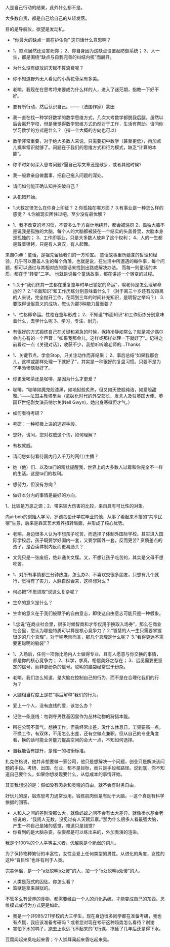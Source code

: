 人是自己行动的结果，此外什么都不是。

大多数自责，都是自己给自己的从轻发落。

目的是导航仪，欲望是发动机。

- “你最大的缺点一直在护佑你” 这句话什么意思啊？
- 1、缺点居然还没害死你；
  2、你自身因为这缺点设置起防御系统；
  3、人一生，都是围绕“缺点与自我完善的纠结内核”而展开。

- 为什么没有绽放的天赋不算浪费呢？
- 你不知道野外无人看见的小黄花骨朵有多美。

- 老喻，我现在在思考将来要成为什么样的人，进入了迷茫期，指教一下好不好。
- 要有所行动，然后认识自己。——〈法国作家）蒙田

- 我一直在找一种学好数学的数学思维方式，几次大考数学都脱我后腿。虽然以后会离开学校，但是我觉得数学思维方式仍然对于工作，生活有帮助。请问你学习数学的方式是什么？（指一个大概的方向也可以）
- 数学非常重要，对于绝大多数人来说，只需要初中数学（甚至更低），再加点儿概率常识就够了。问题在于我们的思维方式和行为模式，缺乏“计算的本能”。

- 你平时如何深入思考问题?逼自己写文章还是散步，或者其他时候?
- 我一般靠亲自做蠢事，把自己拖入问题的深处。

- 请问如何能正确认知并突破自己？
- 从犯错开始。

- 1.大数定律怎么在你身上印证？
  2.你孤独在哪方面？ 
  3.有事业是一种怎么样的感觉？
  4.你被现实困住过吧，至少没有最优解？ 
- 1、我不改变的坏习惯，不管多么千方百计地绕开，都会被惩罚
  2、孤独大脑不是说我是孤独的大脑，每个人的大脑都被装在一个结实的头盖骨里，大脑本身是孤独的；
  3、工作即事业，只是大多数人放弃了这个权利；
  4、人的一生都是戴着镣铐，只是有人哀叹，有人起舞。

来自Galli：童话，是祖先留给我们的一方珍宝。
童话故事里所蕴含的哲理和经验，几乎可以覆盖人生的每个角落，也就是说，在生活中所遭遇的每件事，每个问题，都可以通过与其相对应的童话来找到出路或解决办法。
而每一则童话的本质，都在于“转变”二字。
也就是说每个童话故事，都在讲述一个转变的过程。

- 1.关于“我们终其一生都在重复童年时早已锁定的命运”，喻老师是怎么理解命运的？
  2.“书面知识”和工作历练分别意味着什么？（对于离三十岁还有段距离的人来说，完全抛开工作，花两到三年的时间补充知识，是明智之举吗？）
  3.要取得世俗意义的成功，您认为那3种能力最重要？
- 1、性格即命运。性格在童年形成；
  2、不知道“书面知识”和工作历练分别意味着什么，去学什么呢
  3、学习，专注、耐力。

- 有很好的方式锻炼自己在关键和紧急的时候，保持冷静如常么？就是减少偶尔会内心有的一个声音：“如果我那会儿，这样或那样处理一下就好了”。记得之前看过一点《关键对话》，收获不少，我想听听喻老师的...Thanks
- 1、关键节点，学会Stop，只关注动作而非结果；
  2、事后总结“如果我那会儿，这样或那样处理一下就好了”，其实是一种很好的复盘习惯。只要不是为了平添懊恼就好了。

- 你更爱喝茶还是咖啡，是因为什么才更爱？
- 咖啡。“咖啡如魔鬼般漆黑，如地狱般炙热，但又如天使般纯洁，如爱般甜蜜。”——法国主教塔里兰（拿破化时代的外交部长、发言人及驻英国大使。英国17世纪剧女演员纳尔关(Nell Gwyn)，她出身寒徽但才气。）

- 如何看待考研？
- 考研：一种积极上进的逃避手段。

- 您好，请问，您对权威这个词，如何理解？
- 有权就威。

- 请问您如何看待国内月入千万的网红/主播？
- 她（他）们、以及ta们的粉丝提醒我，世界上的大多数人过着和你完全不一样的生活。这是ta们的权利。

- 想努力，但没有方向？
- 做好本分内的事情是最好的方向。

1、比较是万恶之源；2、带来较大伤害的比较，来自具有可比性的对象。

向airbnb的创始人学习，罗德岛设计学院毕业的他，从事了看起来不搭的“共享民宿”生意，后来是靠其艺术素养扭转局面，并形成了核心优势。

- 老喻，身边很多人认为不想孩子吃苦，而选择了体制外国际学校。其实进入国际学校后，孩子既要学好国内一套，又要学国外一套，反而更苦? 资质差点的孩子，是否读体制内反而更易通关？
- 文凭只是一张废纸，绝非通关文牒。又，不想让孩子吃苦的，其实是父母不想吃苦。

- 1、对所有事情都三分钟热度，怎么办2、不喜欢交很多朋友，只想有几个就行，觉得有了实力，人脉自然会来，这样想对么？
- 何必把“不思进取”说这么复杂呢？

- 生命的意义是什么？
- 生命的意义在于我们被赋予的自由意志，即使这自由意志可能只是一种假象。

- 1.您说“在商业社会里，很多时候智商和才华仅用于换取入场券”，那么在商业社会里，您认为哪些特质可以算是核心竞争力？
  2.“智慧的人一生只需要掌握很少的几个真理”，对于喻老师而言，那几个真理是什么呢？
  3.“看得更远不需要更聪明的脑袋”？
- 1、入场后，任何一项你比场内人士做得专业、且有人愿意与你交换的事情，都是你的核心竞争力；
  2、科学，求真，相信美好之存在；
  3、远见需要更坚定的信号，而非更纷杂的信号。聪明的脑袋经常过于纷杂。

- 老喻，我们怎么知道，是大脑在控制自己的行为，而不是在合理化我们的行为？
- 大脑相当程度上是在“事后解释”我们的行为。

- 爱上一个人，没有底线的爱，该怎么办？
- 记住一条底线：勿剥夺男性基因里作为丛林动物的狩猎本能。

- 所在公司不景气，想换工作，但需经常出差，没什么休息日，工资要高一点。不换工作，有双休，不用怎么出差，还有空做点兼职。但从自己的专业角度看，换的话可能业务能力提高空间的会大一点，不知如何选择。
- 自我能否有提升，是惟一的权衡标准。

扎克伯格说，他并非想要做一家公司，他只是想解决一个问题，创业只是解决该问题的手段。考研、出国、创业，都不是目标，而只是手段和路径。说到底，你不知道自己要什么，如果你想发现要什么，从低成本的事情开始。

其实我想说的是：假如没有肉身和灵魂的自由，就不会有财务自由。

好玩儿的是，锻炼思考力通常没用，锻炼肌肉倒是有助于大脑。--这个真是有科学依据的回答。

- 人和人之间的差别没那么大，就像蚂蚁之间不会有太大差异。就像桥水基金老板说的，“我阅人无数，没见过有人天赋异禀。”那为什么很多人看最强大脑，产生一种自己是猪的感觉，难道只是错觉?
- 你看到的是大脑杂耍，杂耍都是可以练出来的，外加表演的渲染。

我是个100%的个人平等主义者。优越感是个脆弱的词儿。

为了保持物种繁衍的丰富性，女性会爱上任何类型的男性。从进化的角度，女性的这种“盲目性”也许有利于人类。

完美伴侣，是一个“a处聪明b处傻”的人，加一个“b处聪明a处傻”的人。

- 人类是范式的囚徒。你怎么看？
- 监狱是拿来越狱的。

不管多么有营养的食物，都需要经由一个人的消化系统，才能变成自己的东西。思维模式或行为方式更是如此。

- 我是一个非985/211学校的大三学生，现在身边很多同学都在准备考研，我也有点慌，我应该准备考研吗？或者您对现在考研这种趋势怎么看待？谢谢
- 害怕下水的鸭子，跑去上永远飞不起来的飞行课，拖延了几年后还是得下水。

豆腐闻起来臭吃起来香；个人崇拜闻起来香吃起来臭。


